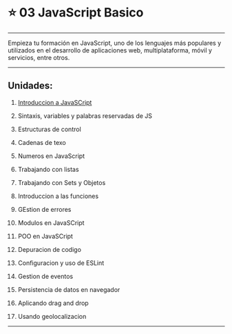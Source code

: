 # :star: 03 JavaScript Basico

---

Empieza tu formación en JavaScript, uno de los lenguajes más populares y utilizados en el desarrollo de aplicaciones web, multiplataforma, móvil y servicios, entre otros.

---

## Unidades:

1. [Introduccion a JavaSCript](https://github.com/eugenia1984/open_bootcamp/blob/main/03_javascript_basico/01_introduccion_javascript.md)

2. Sintaxis, variables y palabras reservadas de JS

3. Estructuras de control

4. Cadenas de texo

5. Numeros en JavaScript

6. Trabajando con listas

7. Trabajando con Sets y Objetos

8. Introduccion a las funciones

9. GEstion de errores

10. Modulos en JavaSCript

11. POO en JavaSCript

12. Depuracion de codigo

13. Configuracion y uso de ESLint

14. Gestion de eventos

15. Persistencia de datos en navegador

16. Aplicando drag and drop

17. Usando geolocalizacion

---



